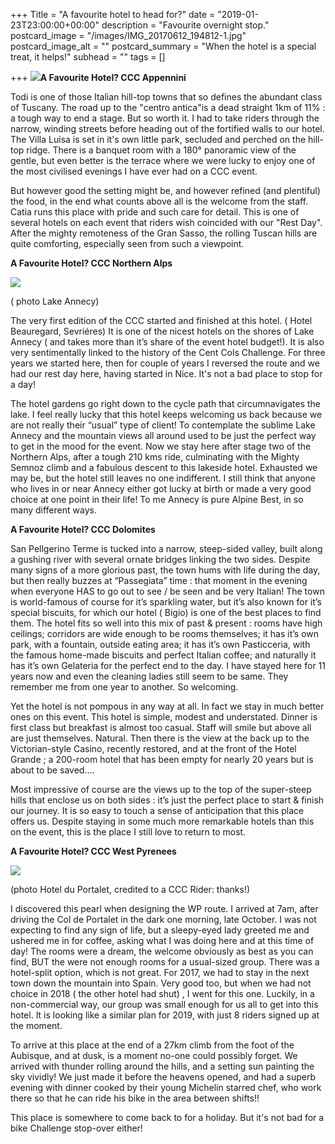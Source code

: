 +++
Title = "A favourite hotel to head for?"
date = "2019-01-23T23:00:00+00:00"
description = "Favourite overnight stop."
postcard_image = "/images/IMG_20170612_194812-1.jpg"
postcard_image_alt = ""
postcard_summary = "When the hotel is a special treat, it helps!"
subhead = ""
tags = []

+++
![](/images/IMG_20170612_194812.jpg)**A Favourite Hotel? CCC Appennini**

Todi is one of those Italian hill-top towns that so defines the abundant class of Tuscany. The road up to the "centro antica"is a dead straight 1km of 11% : a tough way to end a stage. But so worth it. I had to take riders through the narrow, winding streets before heading out of the fortified walls to our hotel. The Villa Luisa is set in it's own little park, secluded and perched on the hill-top ridge. There is a banquet room with a 180° panoramic view of the gentle, but even better is the terrace where we were lucky to enjoy one of the most civilised evenings I have ever had on a CCC event.

But however good the setting might be, and however refined (and plentiful) the food, in the end what counts above all is the welcome from the staff. Catia runs this place with pride and such care for detail. This is one of several hotels on each event that riders wish coincided with our "Rest Day". After the mighty remoteness of the Gran Sasso, the rolling Tuscan hills are quite comforting, especially seen from such a viewpoint.

**A Favourite Hotel? CCC Northern Alps**

![](/images/DSC02244.JPG)

( photo Lake Annecy)

The very first edition of the CCC started and finished at this hotel. ( Hotel Beauregard, Sevriéres) It is one of the nicest hotels on the shores of Lake Annecy ( and takes more than it’s share of the event hotel budget!). It is also very sentimentally linked to the history of the Cent Cols Challenge. For three years we started here, then for couple of years I reversed the route and we had our rest day here, having started in Nice. It's not a bad place to stop for a day!

The hotel gardens go right down to the cycle path that circumnavigates the lake. I feel really lucky that this hotel keeps welcoming us back because we are not really their “usual” type of client! To contemplate the sublime Lake Annecy and the mountain views all around used to be just the perfect way to get in the mood for the event. Now we stay here after stage two of the Northern Alps, after a tough 210 kms ride, culminating with the Mighty Semnoz climb and a fabulous descent to this lakeside hotel. Exhausted we may be, but the hotel still leaves no one indifferent. I still think that anyone who lives in or near Annecy either got lucky at birth or made a very good choice at one point in their life! To me Annecy is pure Alpine Best, in so many different ways.

**A Favourite Hotel? CCC Dolomites**

San Pellgerino Terme is tucked into a narrow, steep-sided valley, built along a gushing river with several ornate bridges linking the two sides. Despite many signs of a more glorious past, the town hums with life during the day, but then really buzzes at “Passegiata” time : that moment in the evening when everyone HAS to go out to see / be seen and be very Italian! The town is world-famous of course for it’s sparkling water, but it’s also known for it’s special biscuits, for which our hotel ( Bigio) is one of the best places to find them. The hotel fits so well into this mix of past & present : rooms have high ceilings; corridors are wide enough to be rooms themselves; it has it’s own park, with a fountain, outside eating area; it has it’s own Pasticceria, with the famous home-made biscuits and perfect Italian coffee; and naturally it has it’s own Gelateria for the perfect end to the day. I have stayed here for 11 years now and even the cleaning ladies still seem to be same. They remember me from one year to another. So welcoming.

Yet the hotel is not pompous in any way at all. In fact we stay in much better ones on this event. This hotel is simple, modest and understated. Dinner is first class but breakfast is almost too casual. Staff will smile but above all are just themselves. Natural. Then there is the view at the back up to the Victorian-style Casino, recently restored, and at the front of the Hotel Grande ; a 200-room hotel that has been empty for nearly 20 years but is about to be saved….

Most impressive of course are the views up to the top of the super-steep hills that enclose us on both sides : it’s just the perfect place to start & finish our journey. It is so easy to touch a sense of anticipation that this place offers us. Despite staying in some much more remarkable hotels than this on the event, this is the place I still love to return to most.

**A Favourite Hotel? CCC West Pyrenees**

![](/images/unnamed.jpg)

(photo Hotel du Portalet, credited to a CCC Rider: thanks!)

I discovered this pearl when designing the WP route. I arrived at 7am, after driving the Col de Portalet in the dark one morning, late October. I was not expecting to find any sign of life, but a sleepy-eyed lady greeted me and ushered me in for coffee, asking what I was doing here and at this time of day! The rooms were a dream, the welcome obviously as best as you can find, BUT the were not enough rooms for a usual-sized group. There was a hotel-split option, which is not great. For 2017, we had to stay in the next town down the mountain into Spain. Very good too, but when we had not choice in 2018 ( the other hotel had shut) , I went for this one. Luckily, in a non-commercial way, our group was small enough for us all to get into this hotel. It is looking like a similar plan for 2019, with just 8 riders signed up at the moment. 

To arrive at this place at the end of a 27km climb from the foot of the Aubisque, and at dusk, is a moment no-one could possibly forget. We arrived with thunder rolling around the hills, and a setting sun painting the sky vividly! We just made it before the heavens opened, and had a superb evening with dinner cooked by their young Michelin starred chef, who work there so that he can ride his bike in the area between shifts!!

This place is somewhere to come back to for a holiday. But it's not bad for a bike Challenge stop-over either!